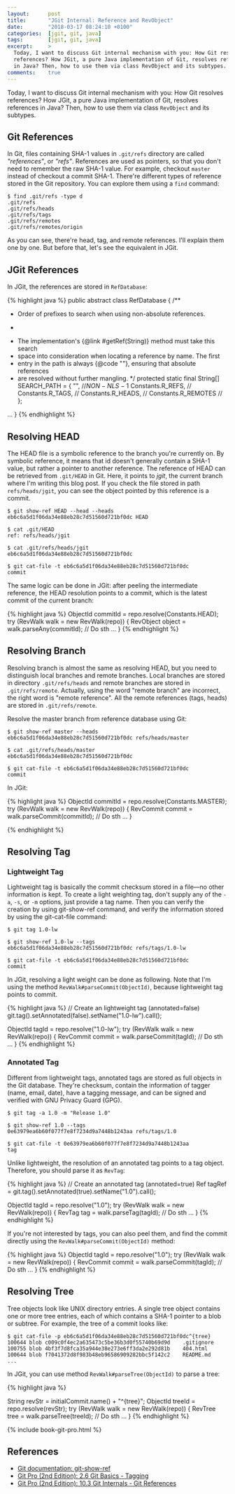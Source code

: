 ```yaml
---
layout:      post
title:       "JGit Internal: Reference and RevObject"
date:        "2018-03-17 08:24:10 +0100"
categories:  [jgit, git, java]
tags:        [jgit, git, java]
excerpt:     >
  Today, I want to discuss Git internal mechanism with you: How Git resolves
  references? How JGit, a pure Java implementation of Git, resolves references
  in Java? Then, how to use them via class RevObject and its subtypes.
comments:    true
---
```


Today, I want to discuss Git internal mechanism with you: How Git resolves
references? How JGit, a pure Java implementation of Git, resolves references in
Java? Then, how to use them via class `RevObject` and its subtypes.

## Git References

In Git, files containing SHA-1 values in `.git/refs` directory are called
_"references"_, or _"refs"_. References are used as pointers, so that you don't
need to remember the raw SHA-1 value. For example, checkout `master` instead of
checkout a commit SHA-1. There're different types of reference stored in the Git
repository. You can explore them using a `find` command:

```
$ find .git/refs -type d
.git/refs
.git/refs/heads
.git/refs/tags
.git/refs/remotes
.git/refs/remotes/origin
```

As you can see, there're head, tag, and remote references. I'll explain them
one by one. But before that, let's see the equivalent in JGit.

## JGit References

In JGit, the references are stored in `RefDatabase`:

{% highlight java %}
public abstract class RefDatabase {
  /**
   * Order of prefixes to search when using non-absolute references.
   * <p>
   * The implementation's {@link #getRef(String)} method must take this search
   * space into consideration when locating a reference by name. The first
   * entry in the path is always {@code ""}, ensuring that absolute references
   * are resolved without further mangling.
   */
  protected static final String[] SEARCH_PATH = { "", //$NON-NLS-1$
      Constants.R_REFS, //
      Constants.R_TAGS, //
      Constants.R_HEADS, //
      Constants.R_REMOTES //
  };

  ...
}
{% endhighlight %}

## Resolving HEAD

The HEAD file is a symbolic reference to the branch you're currently on. By
symbolic reference, it means that id doesn't generally contain a SHA-1 value,
but rather a pointer to another reference. The reference of HEAD can be
retrieved from `.git/HEAD` in Git. Here, it points to _jgit_, the current branch
where I'm writing this blog post. If you check the file stored in path
`refs/heads/jgit`, you can see the object pointed by this reference is a commit.

```
$ git show-ref HEAD --head --heads
eb6c6a5d1f06da34e88eb28c7d51560d721bf0dc HEAD

$ cat .git/HEAD
ref: refs/heads/jgit

$ cat .git/refs/heads/jgit
eb6c6a5d1f06da34e88eb28c7d51560d721bf0dc

$ git cat-file -t eb6c6a5d1f06da34e88eb28c7d51560d721bf0dc
commit
```

The same logic can be done in JGit: after peeling the intermediate reference,
the HEAD resolution points to a commit, which is the latest commit of the
current branch:

{% highlight java %}
ObjectId commitId = repo.resolve(Constants.HEAD);
try (RevWalk walk = new RevWalk(repo)) {
  RevObject object = walk.parseAny(commitId);
  // Do sth ...
}
{% endhighlight %}

## Resolving Branch

Resolving branch is almost the same as resolving HEAD, but you need to
distinguish local branches and remote branches. Local branches are stored in
directory `.git/refs/heads` and remote branches are stored in
`.git/refs/remote`. Actually, using the word "remote branch" are incorrect,
the right word is "remote reference". All the remote references (tags, heads)
are stored in `.git/refs/remote`.

Resolve the master branch from reference database using Git:

```
$ git show-ref master --heads
eb6c6a5d1f06da34e88eb28c7d51560d721bf0dc refs/heads/master

$ cat .git/refs/heads/master
eb6c6a5d1f06da34e88eb28c7d51560d721bf0dc

$ git cat-file -t eb6c6a5d1f06da34e88eb28c7d51560d721bf0dc
commit
```

In JGit:

{% highlight java %}
ObjectId commitId = repo.resolve(Constants.MASTER);
try (RevWalk walk = new RevWalk(repo)) {
  RevCommit commit = walk.parseCommit(commitId);
  // Do sth ...
}

{% endhighlight %}

## Resolving Tag

### Lightweight Tag

Lightweight tag is basically the commit checksum stored in a file—no other
information is kept. To create a light weighting tag, don't supply any of the
`-a`, `-s`, or `-m` options, just provide a tag name. Then you can verify the
creation by using git-show-ref command, and verify the information stored by
using the git-cat-file command:

```
$ git tag 1.0-lw

$ git show-ref 1.0-lw --tags
eb6c6a5d1f06da34e88eb28c7d51560d721bf0dc refs/tags/1.0-lw

$ git cat-file -t eb6c6a5d1f06da34e88eb28c7d51560d721bf0dc
commit
```

In JGit, resolving a light weight can be done as following. Note that I'm using
the method `RevWalk#parseCommit(ObjectId)`, because lightweight tag points to
commit.

{% highlight java %}
// Create an lightweight tag (annotated=false)
git.tag().setAnnotated(false).setName("1.0-lw").call();

ObjectId tagId = repo.resolve("1.0-lw");
try (RevWalk walk = new RevWalk(repo)) {
  RevCommit commit = walk.parseCommit(tagId);
  // Do sth ...
}
{% endhighlight %}

### Annotated Tag

Different from lightweight tags, annotated tags are stored as full objects in
the Git database. They're checksum, contain the information of tagger
(name, email, date), have a tagging message, and can be signed and verified with
GNU Privacy Guard (GPG).

```
$ git tag -a 1.0 -m "Release 1.0"

$ git show-ref 1.0 --tags
0e63979ea6b60f077f7e8f7234d9a7448b1243aa refs/tags/1.0

$ git cat-file -t 0e63979ea6b60f077f7e8f7234d9a7448b1243aa
tag
```

Unlike lightweight, the resolution of an annotated tag points to a tag object.
Therefore, you should parse it as `RevTag`:

{% highlight java %}
// Create an annotated tag (annotated=true)
Ref tagRef = git.tag().setAnnotated(true).setName("1.0").call();

ObjectId tagId = repo.resolve("1.0");
try (RevWalk walk = new RevWalk(repo)) {
  RevTag tag = walk.parseTag(tagId);
  // Do sth ...
}
{% endhighlight %}

If you're not interested by tags, you can also peel them, and find the commit
directly using the `RevWalk#parseCommit(ObjectId)` method:

{% highlight java %}
ObjectId tagId = repo.resolve("1.0");
try (RevWalk walk = new RevWalk(repo)) {
  RevCommit commit = walk.parseCommit(tagId);
  // Do sth ...
}
{% endhighlight %}

## Resolving Tree

Tree objects look like UNIX directory entries. A single tree object contains one
or more tree entries, each of which contains a SHA-1 pointer to a blob or
subtree. For example, the tree of a commit looks like:

```
$ git cat-file -p eb6c6a5d1f06da34e88eb28c7d51560d721bf0dc^{tree}
100644 blob c009c0f4ec2a635473c5be36b3d0f55740b69d9d	.gitignore
100755 blob 4bf3f7d8fca35a944e38e273e6ff3da2e292d81b	404.html
100644 blob f7041372d8f983b48eb96586909282bbc5f142c2	README.md
...
```

In JGit, you can use method `RevWalk#parseTree(ObjectId)` to parse a tree:

{% highlight java %}

String revStr = initialCommit.name() + "^{tree}";
ObjectId treeId = repo.resolve(revStr);
try (RevWalk walk = new RevWalk(repo)) {
  RevTree tree = walk.parseTree(treeId);
  // Do sth ...
}
{% endhighlight %}

{% include book-git-pro.html %}

## References

- [Git documentation: git-show-ref][git-show-ref]
- [Git Pro (2nd Edition): 2.6 Git Basics - Tagging][git-tagging]
- [Git Pro (2nd Edition): 10.3 Git Internals - Git References][git-ref]

[git-show-ref]: https://git-scm.com/docs/git-show-ref
[git-ref]: https://git-scm.com/book/id/v2/Git-Internals-Git-References
[git-tagging]: https://git-scm.com/book/en/v2/Git-Basics-Tagging
